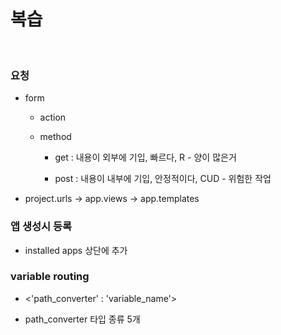 # 복습

<br>

### 요청

- form

    - action

    - method

        - get : 내용이 외부에 기입, 빠르다, R - 양이 많은거

        - post : 내용이 내부에 기입, 안정적이다, CUD - 위험한 작업

- project.urls -> app.views -> app.templates

### 앱 생성시 등록

- installed apps 상단에 추가

### variable routing

- <'path_converter' : 'variable_name'>

- path_converter 타입 종류 5개